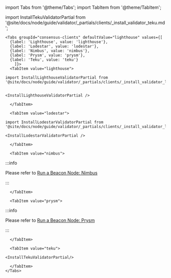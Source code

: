 import Tabs from '@theme/Tabs';
import TabItem from '@theme/TabItem';

import InstallTekuValidatorPartial from '@site/docs/node/guide/validator/_partials/clients/_install_validator_teku.md';

```mdx-code-block
<Tabs groupId="consensus-clients" defaultValue="lighthouse" values={[
  {label: 'Lighthouse', value: 'lighthouse'},
  {label: 'Lodestar', value: 'lodestar'},
  {label: 'Nimbus', value: 'nimbus'},
  {label: 'Prysm', value: 'prysm'},
  {label: 'Teku', value: 'teku'}
    ]}>
  <TabItem value="lighthouse">

import InstallLighthouseValidatorPartial from '@site/docs/node/guide/validator/_partials/clients/_install_validator_lighthouse.md';


<InstallLighthouseValidatorPartial />

  </TabItem>

  <TabItem value="lodestar">

import InstallLodestarValidatorPartial from '@site/docs/node/guide/validator/_partials/clients/_install_validator_lodestar.md';

<InstallLodestarValidatorPartial />

  </TabItem>

  <TabItem value="nimbus">
```

:::info

Please refer to [Run a Beacon Node: Nimbus](../../beacon/nimbus.md)

:::

```mdx-code-block
  </TabItem>

  <TabItem value="prysm">
```

:::info

Please refer to [Run a Beacon Node: Prysm](../../beacon/prysm.md)

:::

```mdx-code-block
  </TabItem>

  <TabItem value="teku">

<InstallTekuValidatorPartial/>

  </TabItem>
</Tabs>
```